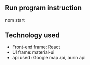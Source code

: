 ## Run program instruction
npm start

## Technology used
* Front-end frame: React
* UI frame: material-ui
* api used : Google map api, aurin api

